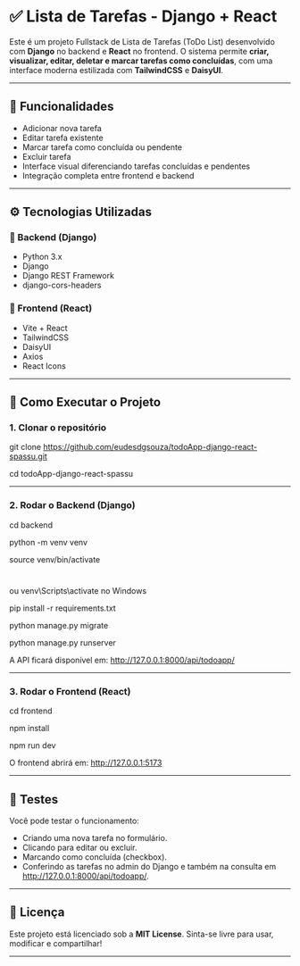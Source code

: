 # ✅ Lista de Tarefas - Django + React

Este é um projeto Fullstack de Lista de Tarefas (ToDo List) desenvolvido com **Django** no backend e **React** no frontend. O sistema permite **criar, visualizar, editar, deletar e marcar tarefas como concluídas**, com uma interface moderna estilizada com **TailwindCSS** e **DaisyUI**.

---

## 📌 Funcionalidades

- Adicionar nova tarefa
- Editar tarefa existente
- Marcar tarefa como concluída ou pendente
- Excluir tarefa
- Interface visual diferenciando tarefas concluídas e pendentes
- Integração completa entre frontend e backend

---

## ⚙️ Tecnologias Utilizadas

### 🔧 Backend (Django)
- Python 3.x
- Django
- Django REST Framework
- django-cors-headers

### 🎨 Frontend (React)
- Vite + React
- TailwindCSS
- DaisyUI
- Axios
- React Icons

---

## 🚀 Como Executar o Projeto

### 1. Clonar o repositório

git clone https://github.com/eudesdgsouza/todoApp-django-react-spassu.git

cd todoApp-django-react-spassu

---

### 2. Rodar o Backend (Django)

cd backend

python -m venv venv

source venv/bin/activate  
# 
ou venv\Scripts\activate no Windows

pip install -r requirements.txt

python manage.py migrate

python manage.py runserver

A API ficará disponível em: http://127.0.0.1:8000/api/todoapp/

---

### 3. Rodar o Frontend (React)

cd frontend

npm install

npm run dev


O frontend abrirá em: http://127.0.0.1:5173

---

## 🧪 Testes

Você pode testar o funcionamento:

- Criando uma nova tarefa no formulário.
- Clicando para editar ou excluir.
- Marcando como concluída (checkbox).
- Conferindo as tarefas no admin do Django e também na consulta em http://127.0.0.1:8000/api/todoapp/.

---

## 📄 Licença

Este projeto está licenciado sob a **MIT License**. Sinta-se livre para usar, modificar e compartilhar!

---
